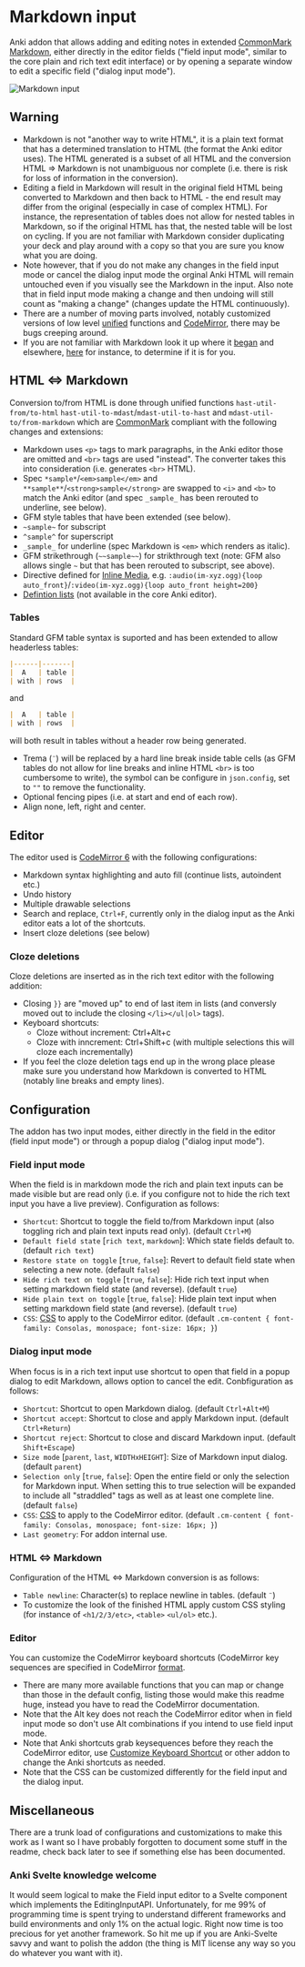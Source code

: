 # Markdown input

Anki addon that allows adding and editing notes in extended [CommonMark](https://spec.commonmark.org/) [Markdown](https://daringfireball.net/projects/markdown/), either directly in the editor fields ("field input mode", similar to the core plain and rich text edit interface) or by opening a separate window to edit a specific field ("dialog input mode").

![Markdown input](https://raw.githubusercontent.com/TRIAEIOU/Markdown-input/main/Screenshots/screenshot.png)

## Warning

- Markdown is not "another way to write HTML", it is a plain text format that has a determined translation to HTML (the format the Anki editor uses). The HTML generated is a subset of all HTML and the conversion HTML ⇒ Markdown is not unambiguous nor complete (i.e. there is risk for loss of information in the conversion).
- Editing a field in Markdown will result in the original field HTML being converted to Markdown and then back to HTML - the end result may differ from the original (especially in case of complex HTML). For instance, the representation of tables does not allow for nested tables in Markdown, so if the original HTML has that, the nested table will be lost on cycling. If you are not familiar with Markdown consider duplicating your deck and play around with a copy so that you are sure you know what you are doing.
- Note however, that if you do not make any changes in the field input mode or cancel the dialog input mode the orginal Anki HTML will remain untouched even if you visually see the Markdown in the input. Also note that in field input mode making a change and then undoing will still count as "making a change" (changes update the HTML continuously).
- There are a number of moving parts involved, notably customized versions of low level [unified](https://unifiedjs.com/) functions and [CodeMirror](https://codemirror.net/), there may be bugs creeping around.
- If you are not familiar with Markdown look it up where it [began](https://daringfireball.net/projects/markdown/basics) and elsewhere, [here](https://www.markdownguide.org/getting-started) for instance, to determine if it is for you.

## HTML ⇔ Markdown

Conversion to/from HTML is done through unified functions `hast-util-from/to-html` `hast-util-to-mdast`/`mdast-util-to-hast` and `mdast-util-to/from-markdown` which are [CommonMark](https://spec.commonmark.org/) compliant with the following changes and extensions:

- Markdown uses `<p>` tags to mark paragraphs, in the Anki editor those are omitted and `<br>` tags are used "instead". The converter takes this into consideration (i.e. generates `<br>` HTML).
- Spec `*sample*`/`<em>sample</em>` and `**sample**`/`<strong>sample</strong>` are swapped to `<i>` and `<b>` to match the Anki editor (and spec `_sample_` has been rerouted to underline, see below).
- GFM style tables that have been extended  (see below).
- `~sample~` for subscript
- `^sample^` for superscript
- `_sample_` for underline (spec Markdown is `<em>` which renders as italic).
- GFM strikethrough (`~~sample~~`) for strikthrough text (note: GFM also allows single `~` but that has been rerouted to subscript, see above).
- Directive defined for [Inline Media](https://ankiweb.net/shared/info/683715045), e.g. `:audio(im-xyz.ogg){loop auto_front}`/`:video(im-xyz.ogg){loop auto_front height=200}`
- [Defintion lists](https://github.com/wataru-chocola/mdast-util-definition-list) (not available in the core Anki editor).

### Tables

Standard GFM table syntax is suported and has been extended to allow headerless tables:

``` Markdown
|------|-------|
|  A   | table |
| with | rows  |
```

and

``` Markdown
|  A   | table |
| with | rows  |
```

will both result in tables without a header row being generated.

- Trema (`¨`) will be replaced by a hard line break inside table cells (as GFM tables do not allow for line breaks and inline HTML `<br>` is too cumbersome to write), the symbol can be configure in `json.config`, set to `""` to remove the functionality.
- Optional fencing pipes (i.e. at start and end of each row).
- Align none, left, right and center.

## Editor

The editor used is [CodeMirror 6](https://codemirror.net/) with the following configurations:

- Markdown syntax highlighting and auto fill (continue lists, autoindent etc.)
- Undo history
- Multiple drawable selections
- Search and replace, `Ctrl+F`, currently only in the dialog input as the Anki editor eats a lot of the shortcuts.
- Insert cloze deletions (see below)

### Cloze deletions

Cloze deletions are inserted as in the rich text editor with the following addition:

- Closing `}}` are "moved up" to end of last item in lists (and conversly moved out to include the closing `</li></ul|ol>` tags).
- Keyboard shortcuts:
  - Cloze without increment: Ctrl+Alt+c
  - Cloze with inncrement: Ctrl+Shift+c (with multiple selections this will cloze each incrementally)
- If you feel the cloze deletion tags end up in the wrong place please make sure you understand how Markdown is converted to HTML (notably line breaks and empty lines).

## Configuration

The addon has two input modes, either directly in the field in the editor (field input mode") or through a popup dialog ("dialog input mode").

### Field input mode

When the field is in markdown mode the rich and plain text inputs can be made visible but are read only (i.e. if you configure not to hide the rich text input you have a live preview). Configuration as follows:

- `Shortcut`: Shortcut to toggle the field to/from Markdown input (also toggling rich and plain text inputs read only). (default `Ctrl+M`)
- `Default field state` [`rich text`, `markdown`]: Which state fields default to. (default `rich text`)
- `Restore state on toggle` [`true`, `false`]: Revert to default field state when selecting a new note. (default `false`)
- `Hide rich text on toggle` [`true`,  `false`]: Hide rich text input when setting markdown field state (and reverse). (default `true`)
- `Hide plain text on toggle` [`true`,  `false`]: Hide plain text input when setting markdown field state (and reverse). (default `true`)
- `CSS`: [CSS](https://codemirror.net/examples/styling/) to apply to the CodeMirror editor. (default `.cm-content { font-family: Consolas, monospace; font-size: 16px; }`)

### Dialog input mode

When focus is in a rich text input use shortcut to open that field in a popup dialog to edit Markdown, allows option to cancel the edit.
Conbfiguration as follows:

- `Shortcut`: Shortcut to open Markdown dialog. (default `Ctrl+Alt+M`)
- `Shortcut accept`: Shortcut to close and apply Markdown input. (default `Ctrl+Return`)
- `Shortcut reject`: Shortcut to close and discard Markdown input. (default `Shift+Escape`)
- `Size mode` [`parent`, `last`, `WIDTHxHEIGHT`]: Size of Markdown input dialog. (default `parent`)
- `Selection only` [`true`,  `false`]: Open the entire field or only the selection for Markdown input. When setting this to true selection will be expanded to include all "straddled" tags as well as at least one complete line. (default `false`)
- `CSS`: [CSS](https://codemirror.net/examples/styling/) to apply to the CodeMirror editor. (default `.cm-content { font-family: Consolas, monospace; font-size: 16px; }`)
- `Last geometry`: For addon internal use.

### HTML ⇔ Markdown

Configuration of the HTML ⇔ Markdown conversion is as follows:

- `Table newline`: Character(s) to replace newline in tables. (default `¨`)
- To customize the look of the finished HTML apply custom CSS styling (for instance of `<h1/2/3/etc>`, `<table>` `<ul/ol>` etc.).

### Editor

You can customize the CodeMirror keyboard shortcuts (CodeMirror key sequences are specified in CodeMirror [format](https://codemirror.net/docs/ref/#view.KeyBinding).

- There are many more available functions that you can map or change than those in the default config, listing those would make this readme huge, instead you have to read the CodeMirror documentation.
- Note that the Alt key does not reach the CodeMirror editor when in field input mode so don't use Alt combinations if you intend to use field input mode.
- Note that Anki shortcuts grab keysequences before they reach the CodeMirror editor, use [Customize Keyboard Shortcut](https://ankiweb.net/shared/info/24411424) or other addon to change the Anki shortcuts as needed.
- Note that the CSS can be customized differently for the field input and the dialog input.

## Miscellaneous

There are a trunk load of configurations and customizations to make this work as I want so I have probably forgotten to document some stuff in the readme, check back later to see if something else has been documented.

### Anki Svelte knowledge welcome

It would seem logical to make the Field input editor to a Svelte component which implements the EditingInputAPI. Unfortunately, for me 99% of programming time is spent trying to understand different frameworks and build environments and only 1% on the actual logic. Right now time is too precious for yet another framework. So hit me up if you are Anki-Svelte savvy and want to polish the addon (the thing is MIT license any way so you do whatever you want with it).
